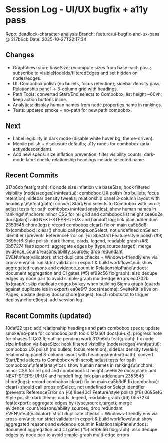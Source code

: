 # Session Log - UI/UX bugfix + a11y pass

Repo: deadlock-character-analysis
Branch: feature/ui-bugfix-and-ux-pass @ 317b6cb
Date: 2025-10-27T22:17:34

## Changes
- GraphView: store baseSize; recompute sizes from base each pass; subscribe to visibleNodeIds/filteredEdges and set hidden on nodes/edges.
- UI: Combobox polish (no bullets, focus retention); sidebar density pass; Relationship panel → 3-column grid with headings.
- Path Tools: converted Start/End selects to Combobox; list height ~60vh; keep action buttons inline.
- Analytics: display human names from node.properties.name in rankings.
- Tests: updated smoke + no-path for new path combobox.

## Next
- Label legibility in dark mode (disable white hover bg; theme-driven).
- Mobile polish + disclosure defaults; a11y runes for combobox (aria-activedescendant).
- Add new specs: size inflation prevention; filter visibility counts; dark-mode label check; relationship headings include selected name.

## Recent Commits
317b6cb feat(graph): fix node size inflation via baseSize; hook filtered visibility (nodes/edges)\n\nfeat(ui): combobox UX polish (no bullets, focus retention); sidebar density tweaks; relationship panel 3-column layout with headings\n\nfeat(path): convert Start/End selects to Combobox with scroll; adjust tests for path combobox\n\nfeat(analytics): show human names in rankings\n\nchore: minor CSS for rel grid and combobox list height
cee6d2e docs(plan): add NEXT-STEPS-UI-UX and handoff log; link plan addendum
2353545 chore(logs): record combobox clear() fix on main
ea5b6d6 fix(combobox): clear() should call props.onSelect, not undefined onSelect identifier (prevents ReferenceError on ├ù)
8be40c1 Feature/style polish (#9)
0695ef6 Style polish: dark theme, cards, legend, readable graph (#6)
0b57274 feat(export): aggregate edges by (type,source,target); merge evidence_count/reasons/ability_sources; drop redundant EVEN\nfeat(validator): strict duplicate checks + Windows-friendly env via cross-env\nci: run strict validator in export & build workflows\nui: show aggregated reasons and evidence_count in RelationshipPanel\ndocs: document aggregation and CI gates (#5)
ef99c56 fix(graph): also dedupe edges by node pair to avoid simple-graph multi-edge errors
ec0702b fix(graph): skip duplicate edges by key when building Sigma graph (guards against duplicate ids in export)
ea0e6f7 docs(readme): SvelteKit is live on Pages; update deploy docs\nchore(pages): touch robots.txt to trigger deploy\nchore(logs): add session log

## Recent Commits (updated)
10daf22 test: add relationship headings and path combobox specs; update smoke/no-path for combobox path tools
12faa0f docs(ui-ux): progress note for phases 1ΓÇô3,6; outline pending work
317b6cb feat(graph): fix node size inflation via baseSize; hook filtered visibility (nodes/edges)\n\nfeat(ui): combobox UX polish (no bullets, focus retention); sidebar density tweaks; relationship panel 3-column layout with headings\n\nfeat(path): convert Start/End selects to Combobox with scroll; adjust tests for path combobox\n\nfeat(analytics): show human names in rankings\n\nchore: minor CSS for rel grid and combobox list height
cee6d2e docs(plan): add NEXT-STEPS-UI-UX and handoff log; link plan addendum
2353545 chore(logs): record combobox clear() fix on main
ea5b6d6 fix(combobox): clear() should call props.onSelect, not undefined onSelect identifier (prevents ReferenceError on ├ù)
8be40c1 Feature/style polish (#9)
0695ef6 Style polish: dark theme, cards, legend, readable graph (#6)
0b57274 feat(export): aggregate edges by (type,source,target); merge evidence_count/reasons/ability_sources; drop redundant EVEN\nfeat(validator): strict duplicate checks + Windows-friendly env via cross-env\nci: run strict validator in export & build workflows\nui: show aggregated reasons and evidence_count in RelationshipPanel\ndocs: document aggregation and CI gates (#5)
ef99c56 fix(graph): also dedupe edges by node pair to avoid simple-graph multi-edge errors
